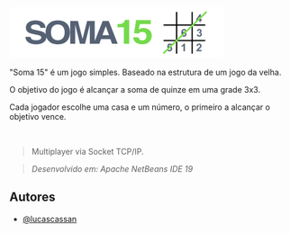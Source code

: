 
![Texto Alternativo](https://raw.githubusercontent.com/lucascassan/somaquinze/main/somaquinze/src/somaquinze/img/Logo.png)


"Soma 15" é um jogo simples. Baseado na estrutura de um jogo da velha. 

O objetivo do jogo é alcançar a soma de quinze em uma grade 3x3.

Cada jogador escolhe uma casa e um número, o primeiro a alcançar o objetivo vence.

<br>


>Multiplayer via Socket TCP/IP.

>*Desenvolvido em: Apache NetBeans IDE 19*


## Autores

- [@lucascassan](https://www.github.com/lucascassan)

